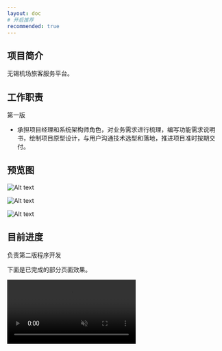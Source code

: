 ```yaml
---
layout: doc
# 开启推荐
recommended: true
---
```


## 项目简介 ##

无锡机场旅客服务平台。

## 工作职责 ##

第一版

- 承担项目经理和系统架构师角色，对业务需求进行梳理，编写功能需求说明书，绘制项目原型设计，与用户沟通技术选型和落地，推进项目准时按期交付。

## 预览图 ##

<div class="grid grid-cols-3 gap-4">

![Alt text](../public/images/cmono-%E5%BE%AE%E4%BF%A1%E5%9B%BE%E7%89%87_20230718132421.jpg)

![Alt text](../public/images/cmono-%E5%BE%AE%E4%BF%A1%E5%9B%BE%E7%89%87_20230718132437.jpg)

![Alt text](../public/images/cmono-%E5%BE%AE%E4%BF%A1%E5%9B%BE%E7%89%87_20230718132500.jpg)

</div>

## 目前进度 ##

负责第二版程序开发

下面是已完成的部分页面效果。

<div class="grid grid-cols-3 gap-4">

<video src="/videos/5b50abf7a74f90162fbffffe2d82ad61.mp4" muted autoplay loop />

<video src="/videos/0253b0bc6f0b5f543f6f394fbde8e1ef.mp4" muted autoplay loop />

![Alt text](/images/cmono-510f8e701be8ff979daa520e710e30a.jpg)

</div>
